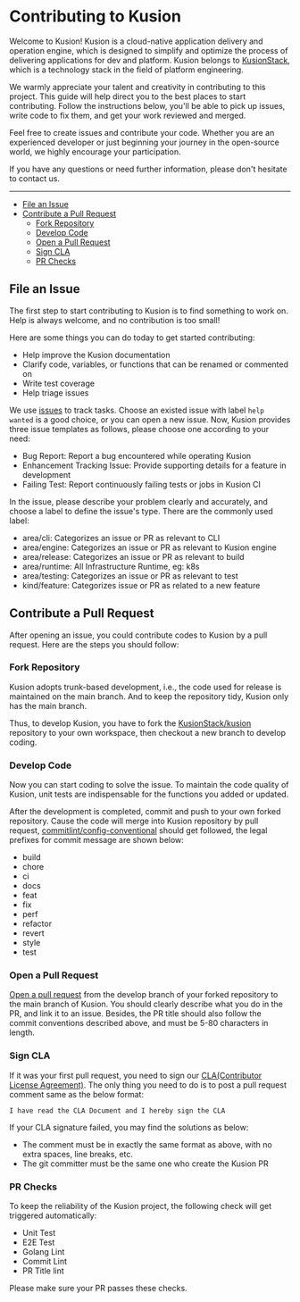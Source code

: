 # Contributing to Kusion

Welcome to Kusion! Kusion is a cloud-native application delivery and operation engine, which is designed to simplify and optimize the process of delivering applications for dev and platform. Kusion belongs to [KusionStack](https://github.com/KusionStack), which is a technology stack in the field of platform engineering.

We warmly appreciate your talent and creativity in contributing to this project. This guide will help direct you to the best places to start contributing. Follow the instructions below, you'll be able to pick up issues, write code to fix them, and get your work reviewed and merged.

Feel free to create issues and contribute your code. Whether you are an experienced developer or just beginning your journey in the open-source world, we highly encourage your participation.

If you have any questions or need further information, please don't hesitate to contact us.

---

<!-- MarkdownTOC autolink="true" -->

- [File an Issue](#file-an-issue)
- [Contribute a Pull Request](#contribute-a-pull-request)
    - [Fork Repository](#fork-repository)
    - [Develop Code](#develop-code)
    - [Open a Pull Request](#open-a-pull-request)
    - [Sign CLA](#sign-cla)
    - [PR Checks](#pr-checks)

## File an Issue
The first step to start contributing to Kusion is to find something to work on. Help is always welcome, and no contribution is too small!

Here are some things you can do today to get started contributing:

* Help improve the Kusion documentation
* Clarify code, variables, or functions that can be renamed or commented on
* Write test coverage
* Help triage issues

We use [issues](https://github.com/KusionStack/kusion/issues) to track tasks. Choose an existed issue with label `help wanted` is a good choice, or you can open a new issue. Now, Kusion provides three issue templates as follows, please choose one according to your need:

* Bug Report: Report a bug encountered while operating Kusion
* Enhancement Tracking Issue: Provide supporting details for a feature in development
* Failing Test: Report continuously failing tests or jobs in Kusion CI

In the issue, please describe your problem clearly and accurately, and choose a label to define the issue's type. There are the commonly used label:

* area/cli: Categorizes an issue or PR as relevant to CLI
* area/engine: Categorizes an issue or PR as relevant to Kusion engine
* area/release: Categorizes an issue or PR as relevant to build
* area/runtime: All Infrastructure Runtime, eg: k8s
* area/testing: Categorizes an issue or PR as relevant to test
* kind/feature: Categorizes issue or PR as related to a new feature

## Contribute a Pull Request

After opening an issue, you could contribute codes to Kusion by a pull request. Here are the steps you should follow:

### Fork Repository

Kusion adopts trunk-based development, i.e., the code used for release is maintained on the main branch. And to keep the repository tidy, Kusion only has the main branch. 

Thus, to develop Kusion, you have to fork the [KusionStack/kusion](https://github.com/KusionStack/kusion) repository to your own workspace, then checkout a new branch to develop coding.

### Develop Code

Now you can start coding to solve the issue. To maintain the code quality of Kusion, unit tests are indispensable for the functions you added or updated.

After the development is completed, commit and push to your own forked repository. Cause the code will merge into Kusion repository by pull request, [commitlint/config-conventional](https://github.com/conventional-changelog/commitlint/tree/master/%40commitlint/config-conventional) should get followed, the legal prefixes for commit message are shown below:

* build
* chore
* ci 
* docs 
* feat 
* fix 
* perf 
* refactor 
* revert 
* style 
* test

### Open a Pull Request

[Open a pull request](https://github.com/KusionStack/kusion/pulls) from the develop branch of your forked repository to the main branch of Kusion. You should clearly describe what you do in the PR, and link it to an issue. Besides, the PR title should also follow the commit conventions described above, and must be 5-80 characters in length.

### Sign CLA

If it was your first pull request, you need to sign our [CLA(Contributor License Agreement)](https://github.com/KusionStack/.github/blob/main/CLA.md). The only thing you need to do is to post a pull request comment same as the below format:

`I have read the CLA Document and I hereby sign the CLA`

If your CLA signature failed, you may find the solutions as below:

* The comment must be in exactly the same format as above, with no extra spaces, line breaks, etc.
* The git committer must be the same one who create the Kusion PR

### PR Checks

To keep the reliability of the Kusion project, the following check will get triggered automatically:

* Unit Test
* E2E Test
* Golang Lint
* Commit Lint
* PR Title lint

Please make sure your PR passes these checks.